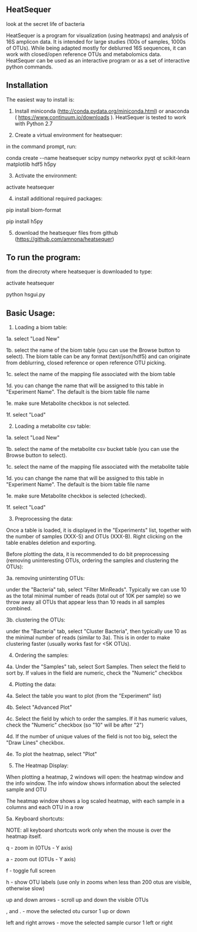 HeatSequer
----------
look at the secret life of bacteria

HeatSequer is a program for visualization (using heatmaps) and analysis of 16S amplicon data. It is intended for large studies (100s of samples, 1000s of OTUs). While being adapted mostly for deblurred 16S sequences, it can work with closed/open reference OTUs and metabolomics data.
HeatSequer can be used as an interactive program or as a set of interactive python commands.


Installation
------------
The easiest way to install is:

1. Install miniconda (http://conda.pydata.org/miniconda.html) or anaconda ( https://www.continuum.io/downloads ). HeatSequer is tested to work with Python 2.7

2. Create a virtual environment for heatsequer:

in the command prompt, run:

conda create --name heatsequer scipy numpy networkx pyqt qt scikit-learn matplotlib hdf5 h5py

3. Activate the environment:

activate heatsequer

4. install additional required packages:

pip install biom-format

pip install h5py

5. download the heatsequer files from github (https://github.com/amnona/heatsequer)


To run the program:
-------------------
from the direcroty where heatsequer is downloaded to type:

activate heatsequer

python hsgui.py


Basic Usage:
------------
1. Loading a biom table:

1a. select "Load New"

1b. select the name of the biom table (you can use the Browse button to select). The biom table can be any format (text/json/hdf5) and can originate from deblurring, closed reference or open reference OTU picking.

1c. select the name of the mapping file associated with the biom table

1d. you can change the name that will be assigned to this table in "Experiment Name". The default is the biom table file name

1e. make sure Metabolite checkbox is not selected.

1f. select "Load"


2. Loading a metabolite csv table:

1a. select "Load New"

1b. select the name of the metabolite csv bucket table (you can use the Browse button to select).

1c. select the name of the mapping file associated with the metabolite table

1d. you can change the name that will be assigned to this table in "Experiment Name". The default is the biom table file name

1e. make sure Metabolite checkbox is selected (checked).

1f. select "Load"


3. Preprocessing the data:

Once a table is loaded, it is displayed in the "Experiments" list, together with the number of samples (XXX-S) and OTUs (XXX-B). Right clicking on the table enables deletion and exporting.

Before plotting the data, it is recommended to do bit preprocessing (removing uninteresting OTUs, ordering the samples and clustering the OTUs):

3a. removing unintersting OTUs:

under the "Bacteria" tab, select "Filter MinReads". Typically we can use 10 as the total minimal number of reads (total out of 10K per sample) so we throw away all OTUs that appear less than 10 reads in all samples combined.

3b. clustering the OTUs:

under the "Bacteria" tab, select "Cluster Bacteria", then typically use 10 as the minimal number of reads (similar to 3a). This is in order to make clustering faster (usually works fast for <5K OTUs).

4. Ordering the samples:

4a. Under the "Samples" tab, select Sort Samples. Then select the field to sort by. If values in the field are numeric, check the "Numeric" checkbox


4. Plotting the data:

4a. Select the table you want to plot (from the "Experiment" list)

4b. Select "Advanced Plot"

4c. Select the field by which to order the samples. If it has numeric values, check the "Numeric" checkbox (so "10" will be after "2")

4d. If the number of unique values of the field is not too big, select the "Draw Lines" checkbox.

4e. To plot the heatmap, select "Plot"


5. The Heatmap Display:

When plotting a heatmap, 2 windows will open: the heatmap window and the info window. The info window shows information about the selected sample and OTU

The heatmap window shows a log scaled heatmap, with each sample in a columns and each OTU in a row

5a. Keyboard shortcuts:

NOTE: all keyboard shortcuts work only when the mouse is over the heatmap itself.

q - zoom in (OTUs - Y axis)

a - zoom out (OTUs - Y axis)

f - toggle full screen

h - show OTU labels (use only in zooms when less than 200 otus are visible, otherwise slow)

up and down arrows - scroll up and down the visible OTUs

, and . - move the selected otu cursor 1 up or down

left and right arrows - move the selected sample cursor 1 left or right
